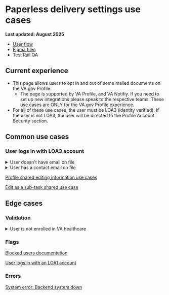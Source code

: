 # Paperless delivery settings use cases
**Last updated: August 2025**

- [User flow](https://www.figma.com/design/DWOjExui9JzyzwhMBWOFkw/Paperless-delivery-opt-in?node-id=2592-20588&t=z8k7qVk61u67asjJ-1)
- [Figma files](https://www.figma.com/design/DWOjExui9JzyzwhMBWOFkw/Paperless-delivery-opt-in?node-id=2593-24032&t=z8k7qVk61u67asjJ-1)
- Test Rail QA


## Current experience
- This page allows users to opt in and out of some mailed documents on the VA.gov Profile.
   - The page is supported by VA Profile, and VA Notifiy. If you need to set up new integrations please speak to the respective teams. These use cases are ONLY for the VA.gov Profile experience.
- For all of these use cases, the user must be LOA3 (identity verified). If the user is not LOA3, the user will be directed to the Profile Account Security section.

 
## Common use cases
### User logs in with LOA3 account

<details><summary>User doesn't have email on file</summary>

- **Use case:** If a user does not have a contact email on file they see an informational alert prompting them to add contact information. The link directs the user to the edit-as-a-subtask pattern.
- **Status code:** TBD
- **Format:** [Informational alert component(default)](https://design.va.gov/components/alert/#informational-alert-aka-default)
- [Link to designs](https://www.figma.com/design/DWOjExui9JzyzwhMBWOFkw/Paperless-delivery-opt-in?node-id=2592-20900&t=z8k7qVk61u67asjJ-1)
- [Link to code]
- **Content:**

Header: Add your email to get notified when documents are ready

You don’t have an email address in your VA profile. If you add one, we’ll email you when your documents are ready.

</details>


<details><summary>User has a contact email on file</summary>

- **Use case:** If a user has a contact email on file, we show:
   - The information on file with a link to edit, which prompts the edit-as-a-subtask flow.
- **Format:** See designs
- [Links to designs](https://www.figma.com/design/DWOjExui9JzyzwhMBWOFkw/Paperless-delivery-opt-in?node-id=2596-8564&t=z8k7qVk61u67asjJ-1)
- [Link to code]
- **Content:** See designs

</details>

[Profile shared editing information use cases](https://github.com/department-of-veterans-affairs/va.gov-team/blob/master/products/identity-personalization/profile/use-cases/profile-shared-use-cases.md#editing-information)

[Edit as a sub-task shared use case](https://github.com/department-of-veterans-affairs/va.gov-team/blob/master/products/identity-personalization/profile/use-cases/profile-shared-use-cases.md#editing-information)


## Edge cases
### Validation
<details><summary>User is not enrolled in VA healthcare</summary>

- **Use case:** If a user is not enrolled in healthcare then we show an informational alert in the section where the checkbox to opt in to paperless delivery would be.
- **Format:** [Informational alert component(default)]
- [Links to designs](https://www.figma.com/design/DWOjExui9JzyzwhMBWOFkw/Paperless-delivery-opt-in?node-id=2593-24053&t=z8k7qVk61u67asjJ-1)
- [Link to code]
- **Content:**

H2: Paperless delivery not available yet

You’re not enrolled in any VA benefits that offer paperless delivery options.

</details>


### Flags 
[Blocked users documentation](https://github.com/department-of-veterans-affairs/va.gov-team/blob/master/products/identity-personalization/profile/use-cases/blocked-account.md)

[User logs in with an LOA1 account](https://github.com/department-of-veterans-affairs/va.gov-team/blob/master/products/identity-personalization/profile/use-cases/loa1-user.md)


### Errors

[System error: Backend system down](https://github.com/department-of-veterans-affairs/va.gov-team/blob/master/products/identity-personalization/profile/use-cases/profile-shared-use-cases.md#system-errors)
